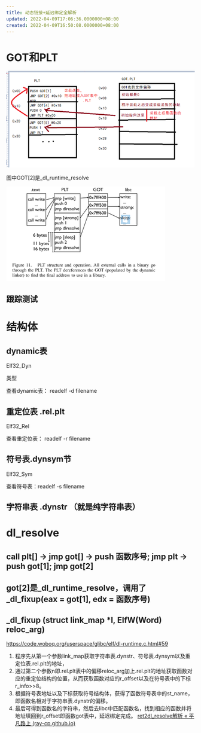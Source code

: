 ```yaml
---
title: 动态链接+延迟绑定全解析
updated: 2022-04-09T17:06:36.0000000+08:00
created: 2022-04-09T16:50:08.0000000+08:00
---
```


# GOT和PLT
![image1](../../../resources/image1-20.png)

图中GOT\[2\]是_dl_runtime_resolve

![image2](../../../resources/image2-13.png)
## 跟踪测试
# 结构体
## dynamic表
Elf32_Dyn

类型

查看dynamic表： readelf -d filename
## 重定位表 .rel.plt
Elf32_Rel

查看重定位表： readelf -r filename
## 符号表.dynsym节
Elf32_Sym

查看符号表：readelf -s filename
## 字符串表 .dynstr （就是纯字符串表）
# dl_resolve
## call plt\[\] -\> jmp got\[\] -\> push 函数序号; jmp plt -\> push got\[1\]; jmp got\[2\]
## got\[2\]是_dl_runtime_resolve，调用了_dl_fixup(eax = got\[1\], edx = 函数序号)
## \_dl_fixup (struct link_map \*l, ElfW(Word) reloc_arg)
<https://code.woboq.org/userspace/glibc/elf/dl-runtime.c.html#59>
1.  程序先从第一个参数link_map获取字符串表.dynstr、符号表.dynsym以及重定位表.rel.plt的地址，
2.  通过第二个参数n即.rel.plt表中的偏移reloc_arg加上.rel.plt的地址获取函数对应的重定位结构的位置，从而获取函数对应的r_offset以及在符号表中的下标r_info\>\>8。
3.  根据符号表地址以及下标获取符号结构体，获得了函数符号表中的st_name，即函数名相对于字符串表.dynstr的偏移。
4.  最后可得到函数名的字符串，然后去libc中匹配函数名，找到相应的函数并将地址填回到r_offset即函数got表中，延迟绑定完成。
[ret2dl_resolve解析 « 平凡路上 (ray-cp.github.io)](https://ray-cp.github.io/archivers/ret2dl_resolve_analysis#%E5%BB%B6%E8%BF%9F%E7%BB%91%E5%AE%9A%E6%8A%80%E6%9C%AF)

